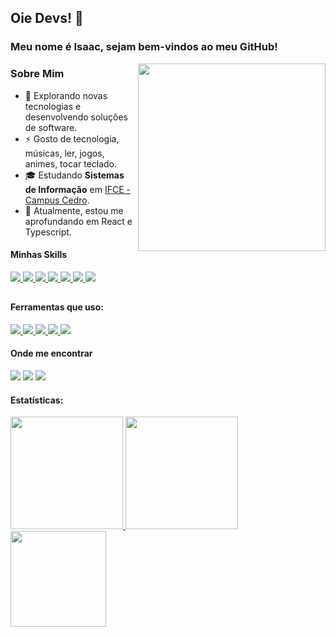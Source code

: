 ## Oie Devs! 👋
### Meu nome é Isaac, sejam bem-vindos ao meu GitHub!

<img align="right" width="300" src="https://i2.wp.com/allhtaccess.info/wp-content/uploads/2018/03/programming.gif?fit=1281%2C716&ssl=1" />

### Sobre Mim
  - 🤔 Explorando novas tecnologias e desenvolvendo soluções de software.
  - ⚡ Gosto de tecnologia, músicas, ler, jogos, animes, tocar teclado. 
  - 🎓 Estudando **Sistemas de Informação** em <a href="https://ifce.edu.br/cedro">IFCE - Campus Cedro</a>.
  - 🌱 Atualmente, estou me aprofundando em React e Typescript.

#### Minhas Skills
<div>
<a href="https://developer.mozilla.org/pt-BR/docs/Web/HTML" title="HTML" Alt="Logo do HTML">
  <img src="https://skillicons.dev/icons?i=html"/>
</a>
<a href="https://developer.mozilla.org/pt-BR/docs/Web/CSS" title="CSS" Alt="Logo do CSS">
  <img src="https://skillicons.dev/icons?i=css"/>
</a>
<a href="https://developer.mozilla.org/pt-BR/docs/Web/JavaScript" title="Javascript" Alt="Logo do Javascript">
  <img src="https://skillicons.dev/icons?i=js"/>
</a>
<a href="https://www.typescriptlang.org/pt/" title="Typescript" Alt="Logo do Typescript">
  <img src="https://skillicons.dev/icons?i=ts"/>
</a>
<a href="https://pt-br.react.dev" title="React" Alt="Logo do React">
  <img src="https://skillicons.dev/icons?i=react"/>
</a>
<a href="https://angular.io/" title="Angular" Alt="Logo do Angular">
  <img src="https://skillicons.dev/icons?i=angular"/>
</a>
<a href="https://www.java.com/pt-BR/" title="Java" Alt="Logo do Java">
  <img src="https://skillicons.dev/icons?i=java"/>
</a>
</div>

##

#### Ferramentas que uso:
<div>
<a href="https://code.visualstudio.com" title="Visual Studio Code" Alt="Logo do Visual Studio">
  <img src="https://skillicons.dev/icons?i=vscode"/>
</a>
<a href="https://github.com/pt" title="GitHub" Alt="Logo do GitHub">
  <img src="https://skillicons.dev/icons?i=github"/>
</a>
<a href="https://git-scm.com" title="Git" Alt="Logo do Git">
  <img src="https://skillicons.dev/icons?i=git"/>
</a>
<a href="https://vercel.com" title="Vercel" Alt="Logo do Vercel">
  <img src="https://skillicons.dev/icons?i=vercel"/>
</a>
<a href="https://www.figma.com" title="Figma" Alt="Logo do Figma">
  <img src="https://skillicons.dev/icons?i=figma"/>
</a>
</div>

#### Onde me encontrar

<div>
  <a href="https://www.linkedin.com/in/isaac-f-481106118/" target="_blank"><img src="https://img.shields.io/badge/-LinkedIn-%230077B5?style=for-the-badge&logo=linkedin&logoColor=white" target="_blank"></a>       
  <a href ="mailto:isaacfreires@gmail.com" target="_blank"><img src="https://img.shields.io/badge/GMAIL-FFFFFF?style=for-the-badge&logo=gmail&logoColor=red"></a>
  <a href="https://www.instagram.com/isaacfreires/" target="_blank"><img src="https://img.shields.io/badge/Instagram-E4405F?style=for-the-badge&logo=instagram&logoColor=white"></a>
</div>

#### Estatísticas:
<div>
<a href="https://github.com/IsaacF-code">
<img loading="lazy" height="180em" src="https://github-readme-stats.vercel.app/api/top-langs/?username=IsaacF-code&layout=compact&langs_count=7&theme=radical"/>
<img loading="lazy" height="180em" src="https://github-readme-stats.vercel.app/api/?username=IsaacF-code&show_icons=true&include_all_commits=true&theme=radical"/>
<img loading="lazy" height="153em" src="http://github-readme-streak-stats.herokuapp.com/?user=IsaacF-code&amp;theme=radical">
</a>
</div>
<!--
**IsaacF-code/IsaacF-code** is a ✨ _special_ ✨ repository because its `README.md` (this file) appears on your GitHub profile.

Here are some ideas to get you started:

- 🔭 I’m currently working on ...
- 🌱 I’m currently learning ...
- 👯 I’m looking to collaborate on ...
- 🤔 I’m looking for help with ...
- 💬 Ask me about ...
- 📫 How to reach me: ...
- 😄 Pronouns: ...
- ⚡ Fun fact: ...
-->
